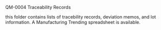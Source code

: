 QM-0004 Traceability Records

this folder contains lists of tracebility records, deviation memos, and lot information.
A Manufacturing Trending spreadsheet is available.

